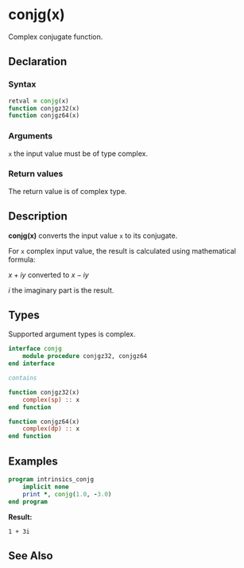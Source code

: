 # conjg(x)

Complex conjugate function.

## Declaration

### Syntax

```fortran
retval = conjg(x)
function conjgz32(x)
function conjgz64(x)
```

### Arguments

`x` the input value must be of type complex.

### Return values

The return value is of complex type.

## Description

**conjg(x)** converts the input value `x`  to its conjugate.

For `x` complex input value, the result is calculated using mathematical formula:

$x + iy$ converted to $x - iy$

$i$ the imaginary part is the result.

## Types

Supported argument types is complex.

```fortran
interface conjg
    module procedure conjgz32, conjgz64
end interface

contains

function conjgz32(x)
    complex(sp) :: x
end function

function conjgz64(x)
    complex(dp) :: x
end function
```

## Examples

```fortran
program intrinsics_conjg
    implicit none
	print *, conjg(1.0, -3.0)
end program
```

**Result:**

```
1 + 3i
```

## See Also

